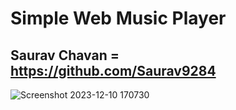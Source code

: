 # Simple Web Music Player 

## Saurav Chavan = https://github.com/Saurav9284 

![Screenshot 2023-12-10 170730](https://github.com/Saurav9284/CodeAlpha_MUSIC_PLAYER/assets/135011685/b88841cd-f1ad-4dc3-8f5e-324e9116b5c2)

